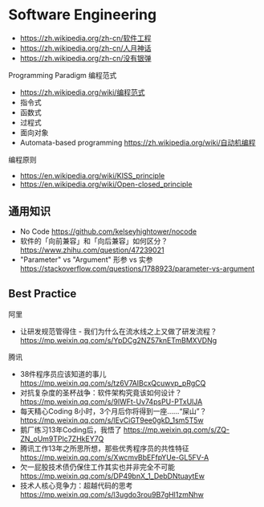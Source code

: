 # Software Engineering
- https://zh.wikipedia.org/zh-cn/软件工程
- https://zh.wikipedia.org/zh-cn/人月神话
- https://zh.wikipedia.org/zh-cn/没有银弹

Programming Paradigm 编程范式
- https://zh.wikipedia.org/wiki/编程范式
- 指令式
- 函数式
- 过程式
- 面向对象
- Automata-based programming https://zh.wikipedia.org/wiki/自动机编程

编程原则
- https://en.wikipedia.org/wiki/KISS_principle
- https://en.wikipedia.org/wiki/Open-closed_principle


## 通用知识
- No Code https://github.com/kelseyhightower/nocode
- 软件的「向前兼容」和「向后兼容」如何区分？https://www.zhihu.com/question/47239021
- "Parameter" vs "Argument" 形参 vs 实参 https://stackoverflow.com/questions/1788923/parameter-vs-argument


## Best Practice

阿里
- 让研发规范管得住 - 我们为什么在流水线之上又做了研发流程？https://mp.weixin.qq.com/s/YpDCg2NZ57knETmBMXVDNg

腾讯
- 38件程序员应该知道的事儿 https://mp.weixin.qq.com/s/tz6V7AIBcxQcuwvp_pRgCQ
- 对抗复杂度的圣杯战争：软件架构究竟该如何设计？https://mp.weixin.qq.com/s/9lWFt-Uv74psPU-PTxUlJA
- 每天精心Coding 8小时，3个月后你将得到一座……“屎山”？https://mp.weixin.qq.com/s/lEvCiGT9ee0gkD_1sm5T5w
- 鹅厂练习13年Coding后，我悟了 https://mp.weixin.qq.com/s/ZQ-ZN_oUm9TPlc7ZHkEY7Q
- 腾讯工作13年之所思所想，那些优秀程序员的共性特征 https://mp.weixin.qq.com/s/XwcmvBbEFfpYUe-GL5FV-A
- 欠一屁股技术债仍保住工作其实也并非完全不可能 https://mp.weixin.qq.com/s/DP49bnX_1_DebDNtuaytEw
- 技术人核心竞争力：超越代码的思考 https://mp.weixin.qq.com/s/l3ugdo3rou9B7gHl1zmNhw

